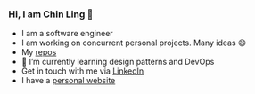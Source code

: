 ### Hi, I am Chin Ling 👋

<!--
**nchinling/nchinling** is a ✨ _special_ ✨ repository because its `README.md` (this file) appears on your GitHub profile.

Here are some ideas to get you started:

- 🌱 I’m currently learning design patterns
- 👯 I’m looking to collaborate on ...
- 🤔 I’m looking for help with ...
- 💬 Ask me about ...
- 📫 How to reach me: nchinling@gmail.com
- 😄 Pronouns: ...
- ⚡ Fun fact: ...
-->

- I am a software engineer
- I am working on concurrent personal projects. Many ideas 😄
- My [repos](https://github.com/nchinling?tab=repositories)
- 🌱 I’m currently learning design patterns and DevOps
- Get in touch with me via [LinkedIn](https://www.linkedin.com/in/chin-ling-ng/)
- I have a [personal website](https://ngchinling.com/)  
